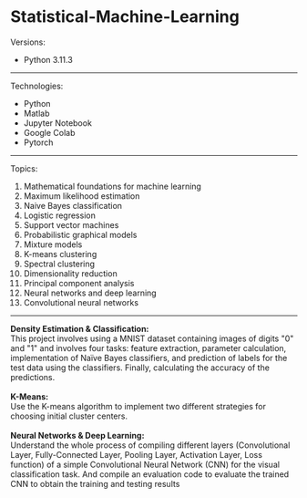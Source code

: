 # Statistical-Machine-Learning

Versions:
- Python 3.11.3


<hr>

Technologies:
- Python
- Matlab
- Jupyter Notebook
- Google Colab
- Pytorch


<hr>

Topics:
<ol><li>Mathematical foundations for machine learning</li>
<li>Maximum likelihood estimation</li>
<li>Naive Bayes classification</li>
<li>Logistic regression</li>
<li>Support vector machines</li>
<li>Probabilistic graphical models</li>
<li>Mixture models</li>
<li>K-means clustering</li>
<li>Spectral clustering</li>
<li>Dimensionality reduction</li>
<li>Principal component analysis</li>
<li>Neural networks and deep learning</li>
<li>Convolutional neural networks</li></ol>

<hr>
<b>Density Estimation & Classification:</b>
<br>
This project involves using a MNIST dataset containing images of digits "0" and "1" and involves four tasks: feature extraction, parameter calculation, implementation of Naïve Bayes classifiers, and prediction of labels for the test data using the classifiers. Finally, calculating the accuracy of the predictions.
<br>
<br>
<b>K-Means:</b>
<br>
Use the K-means algorithm to implement two different strategies for choosing initial cluster centers.
<br>
<br>
<b>Neural Networks & Deep Learning:</b>
<br>
Understand the whole process of compiling different layers (Convolutional Layer, Fully-Connected Layer, Pooling Layer, Activation Layer, Loss function) of a simple Convolutional Neural Network (CNN) for the visual classification task. And compile an evaluation code to evaluate the trained CNN to obtain the training and testing results
